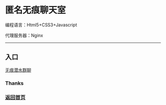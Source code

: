 # 匿名无痕聊天室
<p>编程语言：Html5+CSS3+Javascript</p>
<p>代理服务器：Nginx</p>

----

## 入口

[无痕潜水群聊](http://project.liuxiaowan.com/)

### Thanks

### [返回首页](http://www.liuxiaowan.com/keynote/)

